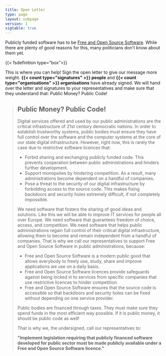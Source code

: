```yaml
---
title: Open Letter
type: page
layout: subpage
version: 1
sigtable: true
---
```


Publicly funded software has to be [Free and Open Source Software][fs]. While there are plenty of good reasons for this, many politicians don't know about them yet.

{{< fsdefinition type="box">}}

This is where you can help! Sign the open letter to give our message more weight. **{{< count type="signatures" >}} people** and **{{< count type="organisations" >}} organisations** have already signed. We will hand over the letter and signatures to your representatives and make sure that they understand that: Public Money? Public Code!

> ## Public Money? Public Code!
> 
> Digital services offered and used by our public administrations are the critical infrastructure of 21st century democratic nations. In order to establish trustworthy systems, public bodies must ensure they have full control over the software and the computer systems at the core of our state digital infrastructure. However, right now, this is rarely the case due to restrictive software licences that:
> 
> * Forbid sharing and exchanging publicly funded code. This prevents cooperation between public administrations and hinders further development.
> * Support monopolies by hindering competition. As a result, many administrations become dependent on a handful of companies.
> * Pose a threat to the security of our digital infrastructure by forbidding access to the source code. This makes fixing backdoors and security holes extremely difficult, if not completely impossible.
> 
> We need software that fosters the sharing of good ideas and solutions. Like this we will be able to improve IT services for people all over Europe. We need software that guarantees freedom of choice, access, and competition. We need software that helps public administrations regain full control of their critical digital infrastructure, allowing them to become and remain independent from a handful of companies. That is why we call our representatives to support Free and Open Source Software in public administrations, because:
> 
> * Free and Open Source Software is a modern public good that allows everybody to freely use, study, share and improve applications we use on a daily basis.
> * Free and Open Source Software licences provide safeguards against being locked in to services from specific companies that use restrictive licences to hinder competition.
> * Free and Open Source Software ensures that the source code is accessible so that backdoors and security holes can be fixed without depending on one service provider.
> 
> Public bodies are financed through taxes. They must make sure they spend funds in the most efficient way possible. If it is public money, it should be public code as well!
> 
> That is why we, the undersigned, call our representatives to:
> 
> **"Implement legislation requiring that publicly financed software developed for public sector must be made publicly available under a Free and Open Source Software licence."**

[fs]: https://fsfe.org/freesoftware/ "Free Software gives everybody the right to use, study, share and improve software. This right helps support other fundamental freedoms like freedom of speech, press and privacy."
